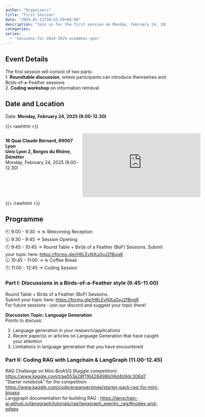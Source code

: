 ```yaml
---
author: "Organizers"
title: "First Session"
date: "2025-01-11T10:52:59+08:00"
description: "Join us for the first session on Monday, February 24, 2025 (9:00–12:30)!"
categories:
series:
  - 'Sessions-for-2024-2025-academic-year'
---
```


## Event Details
The first session will consist of two parts:  
1️. **Roundtable discussion**, where participants can introduce themselves and Birds-of-a-Feather sessions  
2️. **Coding workshop** on information retrieval

## Date and Location

Date: **Monday, February 24, 2025 (9.00-12.30)**

{{< rawhtml >}}
<div style="display: flex; justify-content: space-between; flex-wrap: wrap;">
  <div style="width: 48%; margin-bottom: 10px;">
    <p>
      <strong>16 Quai Claude Bernard, 69007 Lyon</strong><br>
      <strong>Univ Lyon 2, Berges du Rhône, Déméter</strong><br>
      Monday, February 24, 2025 (9.00-12.30)
    </p>
  </div>
  <div style="width: 52%; margin-bottom: 10px;">
    <iframe src="https://www.google.com/maps/embed?pb=!1m18!1m12!1m3!1d637.9952147503371!2d4.836687971876995!3d45.75156456410361!2m3!1f0!2f0!3f0!3m2!1i1024!2i768!4f13.1!3m3!1m2!1s0x47f4eb78836acfd1%3A0x69124d526aa2b152!2sBuilding%20Demeter!5e1!3m2!1sen!2sfr!4v1737643997522!5m2!1sen!2sfr" 
      width="370" height="200" frameborder="0" style="border:0;" allowfullscreen="" aria-hidden="false" tabindex="0">
    </iframe>
  </div>
</div>
{{< /rawhtml >}}

## Programme

🕘 9:00 - 9:30 → ☕ Welcoming Reception  
🕤 9:30 - 9:45 → Session Opening  
🕘 9:45 - 10:45 → Round Table + Birds of a Feather (BoF) Sessions.
Submit your topic here: https://forms.gle/H6LEvNXuGyJ2fBog6  
🕥 10:45 - 11:00 → ☕ Coffee Break  
🕚 11:00 - 12:45 → Coding Session  


### Part I: Discussions in a Birds-of-a-Feather style (9.45-11.00)
Round Table + Birds of a Feather (BoF) Sessions.  
Submit your topic here: https://forms.gle/H6LEvNXuGyJ2fBog6  
For future sessions - join our discord and suggest your topic there!

**Discussion Topic:** **Language Generation**  
Points to discuss:
1. Language generation in your research/applications
2. Recent paper(s) or articles on Language Generation that have caught your attention
3. Limitations in language generation that you have encountered

### Part II: Coding RAG with Langchain & LangGraph (11.00-12.45)

RAG Challenge on Mini-BioASQ (Kaggle competition): https://www.kaggle.com/t/ae553a28f116428498b06d4b9dc306d7  
"Starter notebook" for the competition: https://www.kaggle.com/code/erwanversmee/starter-pack-rag-for-mini-bioasq  
Langgraph documentation for building RAG : https://langchain-ai.github.io/langgraph/tutorials/rag/langgraph_agentic_rag/#nodes-and-edges